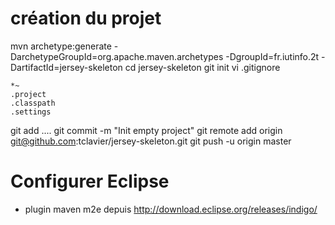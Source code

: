 # création du projet
mvn archetype:generate -DarchetypeGroupId=org.apache.maven.archetypes -DgroupId=fr.iutinfo.2t -DartifactId=jersey-skeleton
cd jersey-skeleton
git init 
vi .gitignore
    
    *~
    .project
    .classpath
    .settings

git add ....
git commit -m "Init empty project"
git remote add origin git@github.com:tclavier/jersey-skeleton.git
git push -u origin master

# Configurer Eclipse
- plugin maven m2e depuis http://download.eclipse.org/releases/indigo/

